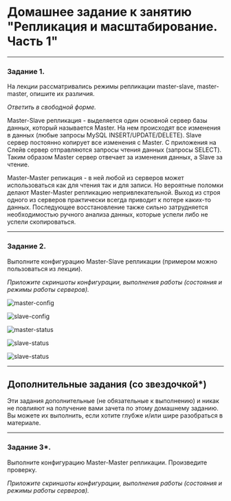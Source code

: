 # Домашнее задание к занятию "Репликация и масштабирование. Часть 1"

---

### Задание 1.

На лекции рассматривались режимы репликации master-slave, master-master, опишите их различия.

*Ответить в свободной форме.*

Master-Slave репликация - выделяется один основной сервер базы данных, который называется Master. На нем происходят все изменения в данных (любые запросы MySQL INSERT/UPDATE/DELETE). Slave сервер постоянно копирует все изменения с Master. С приложения на Слейв сервер отправляются запросы чтения данных (запросы SELECT). Таким образом Master сервер отвечает за изменения данных, а Slave за чтение.

Master-Master репикация - в ней любой из серверов может использоваться как для чтения так и для записи. Но вероятные поломки делают Master-Master репликацию непривлекательной. Выход из строя одного из серверов практически всегда приводит к потере каких-то данных. Последующее восстановление также сильно затрудняется необходимостью ручного анализа данных, которые успели либо не успели скопироваться.

---

### Задание 2.

Выполните конфигурацию Master-Slave репликации (примером можно пользоваться из лекции).

*Приложите скриншоты конфигурации, выполнения работы (состояния и режимы работы серверов).*

![master-config](https://user-images.githubusercontent.com/105008137/181934470-61bfa8fb-acc7-4064-b37b-f3d3df0d8d96.png "master-config")

![slave-config](https://user-images.githubusercontent.com/105008137/181934476-6a5905fd-a88a-4c1b-b163-a04869bd7607.png "slave-config")

![master-status](https://user-images.githubusercontent.com/105008137/181934579-e8fac422-cc2e-4d82-a585-fe805b8609b1.png "[master-status")

![slave-status](https://user-images.githubusercontent.com/105008137/181934534-894211a5-f631-495b-b990-c2adbe4017bd.png "slave-status")

![slave-status](https://user-images.githubusercontent.com/105008137/181934590-28621d41-cbb3-4128-a46c-a87104dcac8f.png "slave-status")



---

## Дополнительные задания (со звездочкой*)

Эти задания дополнительные (не обязательные к выполнению) и никак не повлияют на получение вами зачета по этому домашнему заданию. Вы можете их выполнить, если хотите глубже и/или шире разобраться в материале.

---

### Задание 3*. 

Выполните конфигурацию Master-Master репликации. Произведите проверку.

*Приложите скриншоты конфигурации, выполнения работы (состояния и режимы работы серверов).*

